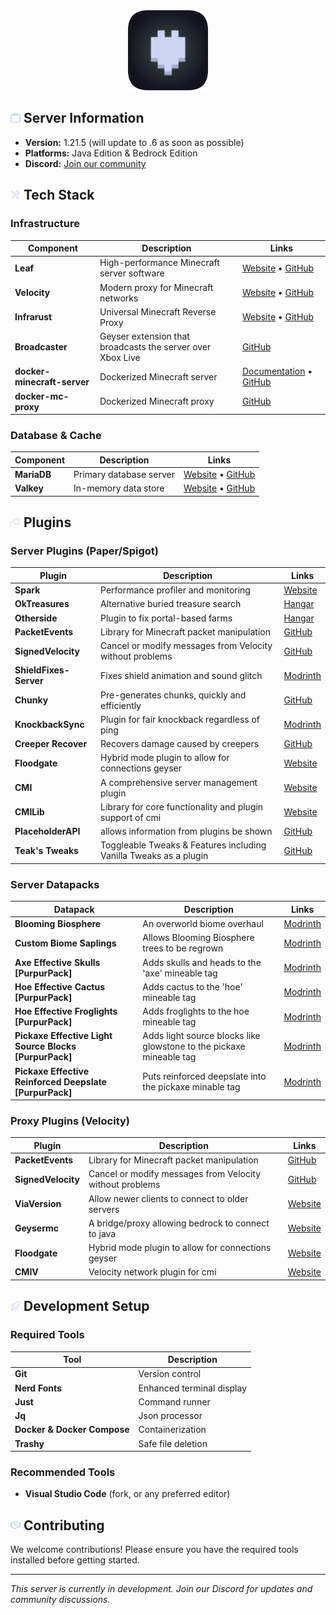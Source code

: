 <div align="center">
  <img src="assets/logo.png" width="128" height="128" alt="logo">
</div>

## <img src="assets/icons/info.svg" width="16" height="16" alt="clipboard"> Server Information

- **Version:** 1.21.5 (will update to .6 as soon as possible)
- **Platforms:** Java Edition & Bedrock Edition
- **Discord:** [Join our community](https://discord.gg/zV7FcdJRgj)

## <img src="assets/icons/tools.svg" width="16" height="16" alt="tools"> Tech Stack

### Infrastructure

| Component                   | Description                                                | Links                                                                                                                                  |
| --------------------------- | ---------------------------------------------------------- | -------------------------------------------------------------------------------------------------------------------------------------- |
| **Leaf**                    | High-performance Minecraft server software                 | [Website](https://www.leafmc.one/) • [GitHub](https://github.com/Winds-Studio/Leaf)                                                    |
| **Velocity**                | Modern proxy for Minecraft networks                        | [Website](https://papermc.io/software/velocity) • [GitHub](https://github.com/PaperMC/Velocity)                                        |
| **Infrarust**               | Universal Minecraft Reverse Proxy                          | [Website](https://infrarust.dev/) • [GitHub](https://github.com/shadowner/infrarust)                                                   |
| **Broadcaster**             | Geyser extension that broadcasts the server over Xbox Live | [GitHub](https://github.com/MCXboxBroadcast/Broadcaster)                                                                               |
| **docker-minecraft-server** | Dockerized Minecraft server                                | [Documentation](https://docker-minecraft-server.readthedocs.io/en/latest/) • [GitHub](https://github.com/itzg/docker-minecraft-server) |
| **docker-mc-proxy**         | Dockerized Minecraft proxy                                 | [GitHub](https://github.com/itzg/docker-mc-proxy)                                                                                      |

### Database & Cache

| Component   | Description             | Links                                                                         |
| ----------- | ----------------------- | ----------------------------------------------------------------------------- |
| **MariaDB** | Primary database server | [Website](https://mariadb.org/) • [GitHub](https://github.com/MariaDB/server) |
| **Valkey**  | In-memory data store    | [Website](https://valkey.io/) • [GitHub](https://github.com/valkey-io/valkey) |

## <img src="assets/icons/plugin.svg" width="16" height="16" alt="plug"> Plugins

### Server Plugins (Paper/Spigot)

| Plugin                 | Description                                                       | Links                                                      |
| ---------------------- | ----------------------------------------------------------------- | ---------------------------------------------------------- |
| **Spark**              | Performance profiler and monitoring                               | [Website](https://spark.lucko.me/)                         |
| **OkTreasures**        | Alternative buried treasure search                                | [Hangar](https://hangar.papermc.io/Kyle/OkTreasures)       |
| **Otherside**          | Plugin to fix portal-based farms                                  | [Hangar](https://hangar.papermc.io/Kyle/Otherside)         |
| **PacketEvents**       | Library for Minecraft packet manipulation                         | [GitHub](https://github.com/retrooper/packetevents)        |
| **SignedVelocity**     | Cancel or modify messages from Velocity without problems          | [GitHub](https://github.com/4drian3d/SignedVelocity)       |
| **ShieldFixes-Server** | Fixes shield animation and sound glitch                           | [Modrinth](https://modrinth.com/plugin/shieldfixes-server) |
| **Chunky**             | Pre-generates chunks, quickly and efficiently                     | [GitHub](https://github.com/pop4959/Chunky)                |
| **KnockbackSync**      | Plugin for fair knockback regardless of ping                      | [Modrinth](https://modrinth.com/plugin/knockbacksync)      |
| **Creeper Recover**    | Recovers damage caused by creepers                                | [GitHub](https://github.com/HttpRafa/creeper-recover)      |
| **Floodgate**          | Hybrid mode plugin to allow for connections geyser                | [Website](https://geysermc.org/)                           |
| **CMI**                | A comprehensive server management plugin                          | [Website](https://www.zrips.net/cmi/)                      |
| **CMILib**             | Library for core functionality and plugin support of cmi          | [Website](https://www.zrips.net/cmilib/)                   |
| **PlaceholderAPI**     | allows information from plugins be shown                          | [GitHub](https://github.com/PlaceholderAPI/PlaceholderAPI) |
| **Teak's Tweaks**      | Toggleable Tweaks & Features including Vanilla Tweaks as a plugin | [GitHub](https://github.com/teakivy/teaks-tweaks)          |

### Server Datapacks

| Datapack                                                | Description                                                         | Links                                                                                        |
| ------------------------------------------------------- | ------------------------------------------------------------------- | -------------------------------------------------------------------------------------------- |
| **Blooming Biosphere**                                  | An overworld biome overhaul                                         | [Modrinth](https://modrinth.com/datapack/blooming-biosphere)                                 |
| **Custom Biome Saplings**                               | Allows Blooming Biosphere trees to be regrown                       | [Modrinth](https://modrinth.com/datapack/terralith-biome-saplings)                           |
| **Axe Effective Skulls [PurpurPack]**                   | Adds skulls and heads to the 'axe' mineable tag                     | [Modrinth](https://modrinth.com/datapack/purpurpacks-axe-effective-skulls)                   |
| **Hoe Effective Cactus [PurpurPack]**                   | Adds cactus to the 'hoe' mineable tag                               | [Modrinth](https://modrinth.com/datapack/purpurpacks-hoe-effective-cactus)                   |
| **Hoe Effective Froglights [PurpurPack]**               | Adds froglights to the hoe mineable tag                             | [Modrinth](https://modrinth.com/datapack/purpurpacks-hoe-effective-froglights)               |
| **Pickaxe Effective Light Source Blocks [PurpurPack]**  | Adds light source blocks like glowstone to the pickaxe mineable tag | [Modrinth](https://modrinth.com/datapack/purpurpacks-pickaxe-effective-light-source-blocks)  |
| **Pickaxe Effective Reinforced Deepslate [PurpurPack]** | Puts reinforced deepslate into the pickaxe minable tag              | [Modrinth](https://modrinth.com/datapack/purpurpacks-pickaxe-effective-reinforced-deepslate) |

### Proxy Plugins (Velocity)

| Plugin             | Description                                              | Links                                                |
| ------------------ | -------------------------------------------------------- | ---------------------------------------------------- |
| **PacketEvents**   | Library for Minecraft packet manipulation                | [GitHub](https://github.com/retrooper/packetevents)  |
| **SignedVelocity** | Cancel or modify messages from Velocity without problems | [GitHub](https://github.com/4drian3d/SignedVelocity) |
| **ViaVersion**     | Allow newer clients to connect to older servers          | [Website](https://viaversion.com/)                   |
| **Geysermc**       | A bridge/proxy allowing bedrock to connect to java       | [Website](https://geysermc.org/)                     |
| **Floodgate**      | Hybrid mode plugin to allow for connections geyser       | [Website](https://geysermc.org/)                     |
| **CMIV**           | Velocity network plugin for cmi                          | [Website](https://www.zrips.net/cmiv/)               |

## <img src="assets/icons/rocket.svg" width="16" height="16" alt="rocket"> Development Setup

### Required Tools

| Tool                        | Description               |
| --------------------------- | ------------------------- |
| **Git**                     | Version control           |
| **Nerd Fonts**              | Enhanced terminal display |
| **Just**                    | Command runner            |
| **Jq**                      | Json processor            |
| **Docker & Docker Compose** | Containerization          |
| **Trashy**                  | Safe file deletion        |

### Recommended Tools

- **Visual Studio Code** (fork, or any preferred editor)

## <img src="assets/icons/handshake.svg" width="16" height="16" alt="handshake"> Contributing

We welcome contributions! Please ensure you have the required tools installed before getting started.

---

_This server is currently in development. Join our Discord for updates and community discussions._

